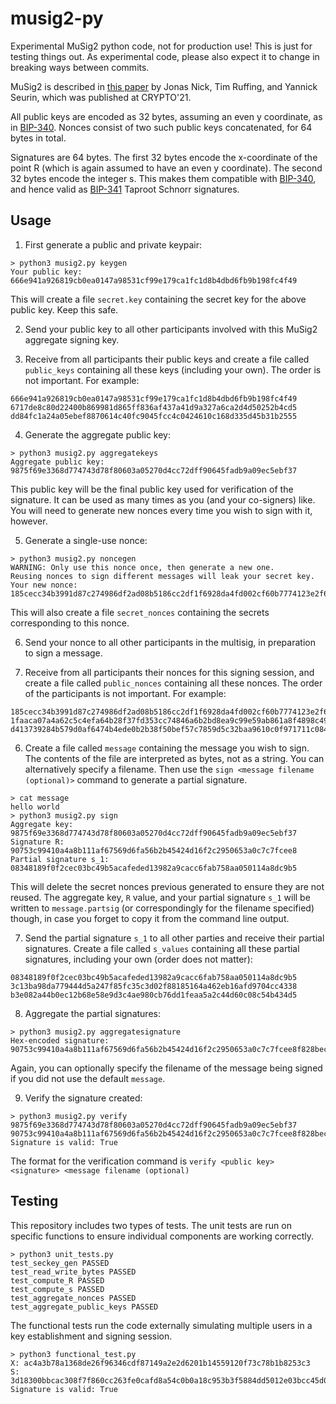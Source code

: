 # musig2-py
Experimental MuSig2 python code, not for production use! This is just for testing things out. As experimental code, please also expect it to change in breaking ways between commits.

MuSig2 is described in [this paper](https://eprint.iacr.org/2020/1261) by Jonas Nick, Tim Ruffing, and Yannick Seurin, which was published at CRYPTO'21.

All public keys are encoded as 32 bytes, assuming an even y coordinate, as in [BIP-340](https://github.com/bitcoin/bips/blob/master/bip-0340.mediawiki). Nonces consist of two such public keys concatenated, for 64 bytes in total.

Signatures are 64 bytes. The first 32 bytes encode the x-coordinate of the point R (which is again assumed to have an even y coordinate). The second 32 bytes encode the integer s. This makes them compatible with [BIP-340](https://github.com/bitcoin/bips/blob/master/bip-0340.mediawiki), and hence valid as [BIP-341](https://github.com/bitcoin/bips/blob/master/bip-0341.mediawiki) Taproot Schnorr signatures.

## Usage

1. First generate a public and private keypair:

```
> python3 musig2.py keygen
Your public key:
666e941a926819cb0ea0147a98531cf99e179ca1fc1d8b4dbd6fb9b198fc4f49
```

This will create a file `secret.key` containing the secret key for the above public key. Keep this safe.

2. Send your public key to all other participants involved with this MuSig2 aggregate signing key.

3. Receive from all participants their public keys and create a file called `public_keys` containing all these keys (including your own). The order is not important. For example:

```
666e941a926819cb0ea0147a98531cf99e179ca1fc1d8b4dbd6fb9b198fc4f49
6717de8c80d22400b869981d865ff836af437a41d9a327a6ca2d4d50252b4cd5
dd84fc1a24a05ebef8870614c40fc9045fcc4c0424610c168d335d45b31b2555
```

4. Generate the aggregate public key:

```
> python3 musig2.py aggregatekeys
Aggregate public key:
9875f69e3368d774743d78f80603a05270d4cc72dff90645fadb9a09ec5ebf37
```

This public key will be the final public key used for verification of the signature. It can be used as many times as you (and your co-signers) like. You will need to generate new nonces every time you wish to sign with it, however.

5. Generate a single-use nonce:

```
> python3 musig2.py noncegen
WARNING: Only use this nonce once, then generate a new one.
Reusing nonces to sign different messages will leak your secret key.
Your new nonce:
185cecc34b3991d87c274986df2ad08b5186cc2df1f6928da4fd002cf60b7774123e2f697e06b8d9bbea630e253bfa6f1e0786714772e5c07908ee9de10d9873
```

This will also create a file `secret_nonces` containing the secrets corresponding to this nonce.

6. Send your nonce to all other participants in the multisig, in preparation to sign a message.

7. Receive from all participants their nonces for this signing session, and create a file called `public_nonces` containing all these nonces. The order of the participants is not important. For example:

```
185cecc34b3991d87c274986df2ad08b5186cc2df1f6928da4fd002cf60b7774123e2f697e06b8d9bbea630e253bfa6f1e0786714772e5c07908ee9de10d9873
1faaca07a4a62c5c4efa64b28f37fd353cc74846a6b2bd8ea9c99e59ab861a8f4898c492494bf3447548af391b1f44b345d1b5d2f8d9b740e7e659b26b2caf0b
d413739284b579d0af6474b4ede0b2b38f50bef57c7859d5c32baa9610c0f971711c084e99eb08859c35d0140a9d23441a56cc3db07b9278e6b4ce336f3922b4
```

6. Create a file called `message` containing the message you wish to sign. The contents of the file are interpreted as bytes, not as a string. You can alternatively specify a filename. Then use the `sign <message filename (optional)>` command to generate a partial signature.

```
> cat message
hello world
> python3 musig2.py sign
Aggregate key:
9875f69e3368d774743d78f80603a05270d4cc72dff90645fadb9a09ec5ebf37
Signature R:
90753c99410a4a8b111af67569d6fa56b2b45424d16f2c2950653a0c7c7fcee8
Partial signature s_1:
08348189f0f2cec03bc49b5acafeded13982a9cacc6fab758aa050114a8dc9b5
```

This will delete the secret nonces previous generated to ensure they are not reused. The aggregate key, `R` value, and your partial signature `s_1` will be written to `message.partsig` (or correspondingly for the filename specified) though, in case you forget to copy it from the command line output.

7. Send the partial signature `s_1` to all other parties and receive their partial signatures. Create a file called `s_values` containing all these partial signatures, including your own (order does not matter):

```
08348189f0f2cec03bc49b5acafeded13982a9cacc6fab758aa050114a8dc9b5
3c13ba98da779444d5a247f85fc35c3d02f88185164a462eb16afd9704cc4338
b3e082a44b0ec12b68e58e9d3c4ae980cb76dd1feaa5a2c44d60c08c54b434d5
```

8. Aggregate the partial signatures:

```
> python3 musig2.py aggregatesignature
Hex-encoded signature: 90753c99410a4a8b111af67569d6fa56b2b45424d16f2c2950653a0c7c7fcee8f828bec7167924307a4c71f0670d248f07f2086fcd5f9468896c0e34a40e41c2
```

Again, you can optionally specify the filename of the message being signed if you did not use the default `message`.

9. Verify the signature created:

```
> python3 musig2.py verify 9875f69e3368d774743d78f80603a05270d4cc72dff90645fadb9a09ec5ebf37 90753c99410a4a8b111af67569d6fa56b2b45424d16f2c2950653a0c7c7fcee8f828bec7167924307a4c71f0670d248f07f2086fcd5f9468896c0e34a40e41c2
Signature is valid: True
```

The format for the verification command is
`verify <public key> <signature> <message filename (optional)`

## Testing

This repository includes two types of tests. The unit tests are run on specific functions to ensure individual components are working correctly.
```
> python3 unit_tests.py
test_seckey_gen PASSED
test_read_write_bytes PASSED
test_compute_R PASSED
test_compute_s PASSED
test_aggregate_nonces PASSED
test_aggregate_public_keys PASSED
```

The functional tests run the code externally simulating multiple users in a key establishment and signing session.
```
> python3 functional_test.py
X: ac4a3b78a1368de26f96346cdf87149a2e2d6201b14559120f73c78b1b8253c3
S: 3d18300bbcac308f7f860cc263fe0cafd8a54c0b0a18c953b3f5884dd5012e03bcc45d03cab195223bc6bf98f85f7a4ac33a29eb1d46faac172aec9649cfa678
Signature is valid: True
```
